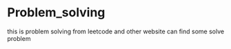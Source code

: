 # Problem_solving
this is problem solving from leetcode and other website can find some solve problem 
